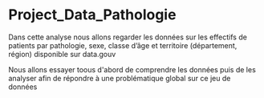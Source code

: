 # Project_Data_Pathologie

Dans cette analyse nous allons regarder les données sur les effectifs de patients par pathologie, sexe, classe d’âge et territoire (département, région) disponible sur data.gouv

Nous allons essayer toous d'abord de comprendre les données puis de les analyser afin de répondre à une problématique global sur ce jeu de données
